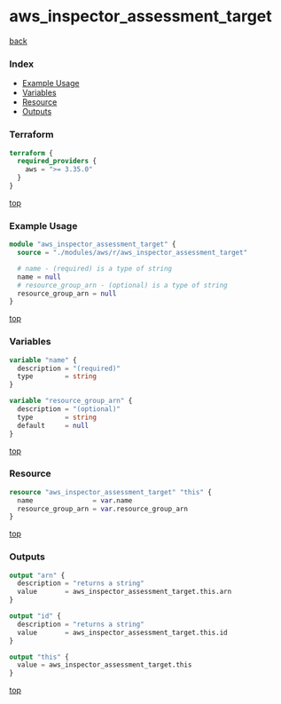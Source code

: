 # aws_inspector_assessment_target

[back](../aws.md)

### Index

- [Example Usage](#example-usage)
- [Variables](#variables)
- [Resource](#resource)
- [Outputs](#outputs)

### Terraform

```terraform
terraform {
  required_providers {
    aws = ">= 3.35.0"
  }
}
```

[top](#index)

### Example Usage

```terraform
module "aws_inspector_assessment_target" {
  source = "./modules/aws/r/aws_inspector_assessment_target"

  # name - (required) is a type of string
  name = null
  # resource_group_arn - (optional) is a type of string
  resource_group_arn = null
}
```

[top](#index)

### Variables

```terraform
variable "name" {
  description = "(required)"
  type        = string
}

variable "resource_group_arn" {
  description = "(optional)"
  type        = string
  default     = null
}
```

[top](#index)

### Resource

```terraform
resource "aws_inspector_assessment_target" "this" {
  name               = var.name
  resource_group_arn = var.resource_group_arn
}
```

[top](#index)

### Outputs

```terraform
output "arn" {
  description = "returns a string"
  value       = aws_inspector_assessment_target.this.arn
}

output "id" {
  description = "returns a string"
  value       = aws_inspector_assessment_target.this.id
}

output "this" {
  value = aws_inspector_assessment_target.this
}
```

[top](#index)